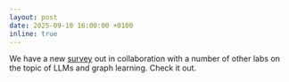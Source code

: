 ```yaml
---
layout: post
date: 2025-09-10 16:00:00 +0100
inline: true
---
```


We have a new [survey](https://arxiv.org/abs/2505.18475) out in collaboration with a number of other labs on the topic of LLMs and graph learning. Check it out. 